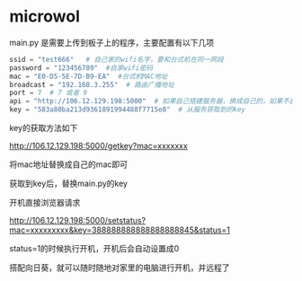 # microwol

main.py 是需要上传到板子上的程序，主要配置有以下几项

```python
ssid = "test666"   # 自己家的wifi名字，要和台式机在同一网段
password = "123456789"  #自家wifi密码
mac = "E0-D5-5E-7D-B9-EA"  #台式机MAC地址
broadcast = "192.168.3.255"  # 路由广播地址
port = 7  # 7 或者 9
api = "http://106.12.129.198:5000"  # 如果自己搭建服务器，换成自己的，如果不自己搭建，可以用我得
key = "583a80ba213d9361891994488f7715e8"  # 从服务获取到的key
```

key的获取方法如下

http://106.12.129.198:5000/getkey?mac=xxxxxxx

将mac地址替换成自己的mac即可

获取到key后，替换main.py的key

开机直接浏览器请求 

http://106.12.129.198:5000/setstatus?mac=xxxxxxxxx&key=388888888888888888845&status=1

status=1的时候执行开机，开机后会自动设置成0

搭配向日葵，就可以随时随地对家里的电脑进行开机，并远程了

